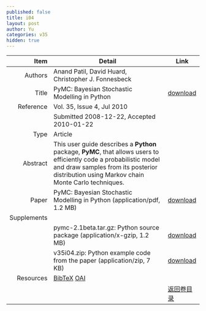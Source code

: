 ```yaml
---
published: false
title: i04
layout: post
author: Yu
categories: v35
hidden: true
---
```


| Item | Detail | Link |
|---:|---|---|
| Authors | Anand Patil, David Huard, Christopher J. Fonnesbeck| |
| Title |PyMC: Bayesian Stochastic Modelling in Python | [download](http://www.jstatsoft.org/v35/i04/paper) |
| Reference |Vol. 35, Issue 4, Jul 2010 | |
| | Submitted 2008-12-22, Accepted 2010-01-22| | 
| Type | Article| |
| Abstract | This user guide describes a <b>Python</b> package, <b>PyMC</b>, that allows users to efficiently code a probabilistic model and draw samples from its posterior distribution using Markov chain Monte Carlo techniques.| |
| Paper | PyMC: Bayesian Stochastic Modelling in Python  (application/pdf, 1.2 MB)| [download](http://www.jstatsoft.org/v35/i04/paper) |
| Supplements | | |
| |pymc-2.1beta.tar.gz: Python source package  (application/x-gzip, 1.2 MB)|  [download](http://www.jstatsoft.org/v35/i04/supp/1) |
| |v35i04.zip: Python example code from the paper  (application/zip, 7 KB)|  [download](http://www.jstatsoft.org/v35/i04/supp/2) |
| Resources | [BibTeX](http://www.jstatsoft.org/v35/i04/bibtex) [OAI](http://www.jstatsoft.org/oai?verb=GetRecord&identifier=oai.jstatsoft/v35/i04&prefix=oai_dc)| |
| |  | [返回卷目录]({{site.baseurl}}/volume/v35.html) |